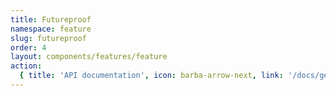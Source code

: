 ```yaml
---
title: Futureproof
namespace: feature
slug: futureproof
order: 4
layout: components/features/feature
action:
  { title: 'API documentation', icon: barba-arrow-next, link: '/docs/getstarted/intro/' }
---
```

